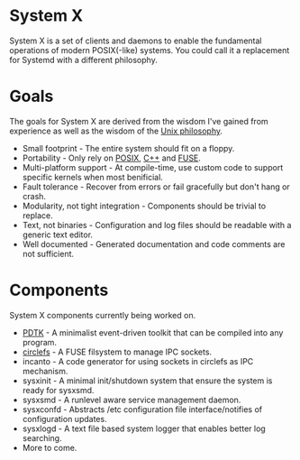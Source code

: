 # System X
System X is a set of clients and daemons to enable the fundamental operations of modern POSIX(-like) systems.  You could call it a replacement for Systemd with a different philosophy.

# Goals
The goals for System X are derived from the wisdom I've gained from experience as well as the wisdom of the [Unix philosophy](https://en.wikipedia.org/wiki/Unix_philosophy).

* Small footprint - The entire system should fit on a floppy.
* Portability - Only rely on [POSIX](https://en.wikipedia.org/wiki/POSIX), [C++](https://en.wikipedia.org/wiki/C%2B%2B_Standard_Library) and [FUSE](https://en.wikipedia.org/wiki/Filesystem_in_Userspace).
* Multi-platform support - At compile-time, use custom code to support specific kernels when most benificial.
* Fault tolerance - Recover from errors or fail gracefully but don't hang or crash.
* Modularity, not tight integration - Components should be trivial to replace.
* Text, not binaries - Configuration and log files should be readable with a generic text editor.
* Well documented - Generated documentation and code comments are not sufficient.

# Components
System X components currently being worked on.
* [PDTK](https://github.com/GravisZro/pdtk) - A minimalist event-driven toolkit that can be compiled into any program.
* [circlefs](https://github.com/GravisZro/circlefs) - A FUSE filsystem to manage IPC sockets.
* incanto - A code generator for using sockets in circlefs as IPC mechanism.
* sysxinit - A minimal init/shutdown system that ensure the system is ready for sysxsmd.
* sysxsmd - A runlevel aware service management daemon.
* sysxconfd - Abstracts /etc configuration file interface/notifies of configuration updates.
* sysxlogd - A text file based system logger that enables better log searching.
* More to come.
